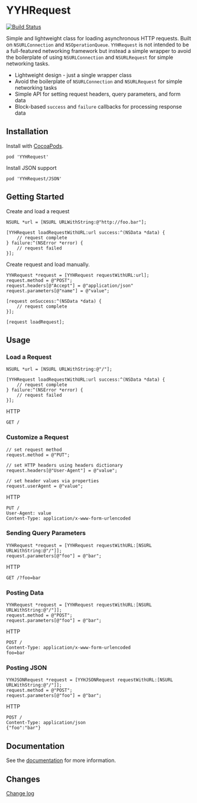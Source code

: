 YYHRequest
==========

[![Build Status](https://travis-ci.org/yayuhh/YYHRequest.png?branch=master)](https://travis-ci.org/yayuhh/YYHRequest)

Simple and lightweight class for loading asynchronous HTTP requests. Built on `NSURLConnection` and `NSOperationQueue`. `YYHRequest` is not intended to be a full-featured networking framework but instead a simple wrapper to avoid the boilerplate of using `NSURLConnection` and `NSURLRequest` for simple networking tasks.

- Lightweight design - just a single wrapper class
- Avoid the boilerplate of `NSURLConnection` and `NSURLRequest` for simple networking tasks
- Simple API for setting request headers, query parameters, and form data
- Block-based `success` and `failure` callbacks for processing response data

## Installation

Install with [CocoaPods](http://cocoapods.org/).

    pod 'YYHRequest'

Install JSON support

    pod 'YYHRequest/JSON'

## Getting Started

Create and load a request

    NSURL *url = [NSURL URLWithString:@"http://foo.bar"];

    [YYHRequest loadRequestWithURL:url success:^(NSData *data) {
        // request complete
    } failure:^(NSError *error) {
        // request failed
    }];

Create request and load manually.

    YYHRequest *request = [YYHRequest requestWithURL:url];
    request.method = @"POST";
    request.headers[@"Accept"] = @"application/json"
    request.parameters[@"name"] = @"value";

    [request onSuccess:^(NSData *data) {
        // request complete
    }];

    [request loadRequest];

## Usage

### Load a Request

    NSURL *url = [NSURL URLWithString:@"/"];

    [YYHRequest loadRequestWithURL:url success:^(NSData *data) {
        // request complete
    } failure:^(NSError *error) {
        // request failed
    }];

HTTP

    GET /

### Customize a Request

    // set request method
    request.method = @"PUT";

    // set HTTP headers using headers dictionary
    request.headers[@"User-Agent"] = @"value";

    // set header values via properties
    request.userAgent = @"value";

HTTP

    PUT /
    User-Agent: value
    Content-Type: application/x-www-form-urlencoded

### Sending Query Parameters

    YYHRequest *request = [YYHRequest requestWithURL:[NSURL URLWithString:@"/"]];
    request.parameters[@"foo"] = @"bar";

HTTP

    GET /?foo=bar

### Posting Data

    YYHRequest *request = [YYHRequest requestWithURL:[NSURL URLWithString:@"/"]];
    request.method = @"POST";
    request.parameters[@"foo"] = @"bar";

HTTP

    POST /
    Content-Type: application/x-www-form-urlencoded
    foo=bar

### Posting JSON

    YYHJSONRequest *request = [YYHJSONRequest requestWithURL:[NSURL URLWithString:@"/"]];
    request.method = @"POST";
    request.parameters[@"foo"] = @"bar";

HTTP

    POST /
    Content-Type: application/json
    {"foo":"bar"}


## Documentation

See the [documentation](http://cocoadocs.org/docsets/YYHRequest) for more information.

## Changes

[Change log](https://github.com/angelodipaolo/YYHRequest/blob/master/history.md)
